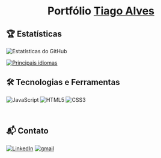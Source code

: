 <h1 align="center">Portfólio <a href="https://github.com/rscodexx">Tiago Alves</a></h1> 

<h2>🏆 Estatísticas</h2>

![ Estatísticas do GitHub ](https://github-readme-stats.vercel.app/api?username=tiagoalvesdasilva&show_icons=true&theme=merko)

[![ Principais idiomas ](https://github-readme-stats-sigma-five.vercel.app/api/top-langs/?username=tiagoalvesdasilva&theme=merko)](https://github.com/anuraghazra/github-readme-stats)
<h2>🛠 Tecnologias e Ferramentas</h2>
<p>
<img alt="JavaScript" src="https://img.shields.io/badge/javascript%20-%23323330.svg?&style=for-the-badge&logo=javascript&logoColor=%23F7DF1E"/>
<img alt="HTML5" src="https://img.shields.io/badge/html5%20-%23E34F26.svg?&style=for-the-badge&logo=html5&logoColor=white"/>
<img alt="CSS3" src="https://img.shields.io/badge/css3%20-%231572B6.svg?&style=for-the-badge&logo=css3&logoColor=white"/>
  
</p>
<br>
<h2> 📬 Contato </h2>

<a href="https://www.linkedin.com/in/tiago-alvesdasilva/"><img alt="LinkedIn" src="https://img.shields.io/badge/linkedin%20-%230077B5.svg?&style=for-the-badge&logo=linkedin&logoColor=white"></a>
<a href="mailto:tiago.alvessilva67@gmail.com"><img alt="gmail" src="https://img.shields.io/badge/Gmail-D14836?style=for-the-badge&logo=gmail&logoColor=white" /></a>
